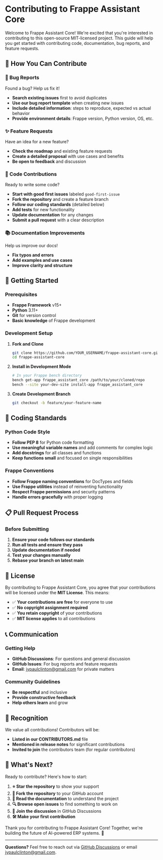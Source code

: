 # Contributing to Frappe Assistant Core

Welcome to Frappe Assistant Core! We're excited that you're interested in contributing to this open-source MIT-licensed project. This guide will help you get started with contributing code, documentation, bug reports, and feature requests.

## 🌟 How You Can Contribute

### 🐛 Bug Reports
Found a bug? Help us fix it!
- **Search existing issues** first to avoid duplicates
- **Use our bug report template** when creating new issues
- **Include detailed information**: steps to reproduce, expected vs actual behavior
- **Provide environment details**: Frappe version, Python version, OS, etc.

### ✨ Feature Requests
Have an idea for a new feature?
- **Check the roadmap** and existing feature requests
- **Create a detailed proposal** with use cases and benefits
- **Be open to feedback** and discussion

### 🔧 Code Contributions
Ready to write some code?
- **Start with good first issues** labeled `good-first-issue`
- **Fork the repository** and create a feature branch
- **Follow our coding standards** (detailed below)
- **Add tests** for new functionality
- **Update documentation** for any changes
- **Submit a pull request** with a clear description

### 📚 Documentation Improvements
Help us improve our docs!
- **Fix typos and errors**
- **Add examples and use cases**
- **Improve clarity and structure**

## 🚀 Getting Started

### Prerequisites
- **Frappe Framework** v15+
- **Python** 3.11+
- **Git** for version control
- **Basic knowledge** of Frappe development

### Development Setup

1. **Fork and Clone**
   ```bash
   git clone https://github.com/YOUR_USERNAME/frappe-assistant-core.git
   cd frappe-assistant-core
   ```

2. **Install in Development Mode**
   ```bash
   # In your Frappe bench directory
   bench get-app frappe_assistant_core /path/to/your/cloned/repo
   bench --site your-dev-site install-app frappe_assistant_core
   ```

3. **Create Development Branch**
   ```bash
   git checkout -b feature/your-feature-name
   ```

## 📝 Coding Standards

### Python Code Style
- **Follow PEP 8** for Python code formatting
- **Use meaningful variable names** and add comments for complex logic
- **Add docstrings** for all classes and functions
- **Keep functions small** and focused on single responsibilities

### Frappe Conventions
- **Follow Frappe naming conventions** for DocTypes and fields
- **Use Frappe utilities** instead of reinventing functionality
- **Respect Frappe permissions** and security patterns
- **Handle errors gracefully** with proper logging

## 📋 Pull Request Process

### Before Submitting
1. **Ensure your code follows our standards**
2. **Run all tests and ensure they pass**
3. **Update documentation if needed**
4. **Test your changes manually**
5. **Rebase your branch on latest main**

## 📄 License

By contributing to Frappe Assistant Core, you agree that your contributions will be licensed under the **MIT License**. This means:

- ✅ **Your contributions are free** for everyone to use
- ✅ **No copyright assignment required**
- ✅ **You retain copyright** of your contributions
- ✅ **MIT license applies** to all contributions

## 📞 Communication

### Getting Help
- **GitHub Discussions**: For questions and general discussion
- **GitHub Issues**: For bug reports and feature requests
- **Email**: [jypaulclinton@gmail.com](mailto:jypaulclinton@gmail.com) for private matters

### Community Guidelines
- **Be respectful** and inclusive
- **Provide constructive feedback**
- **Help others learn** and grow

## 🎉 Recognition

We value all contributions! Contributors will be:
- **Listed in our CONTRIBUTORS.md** file
- **Mentioned in release notes** for significant contributions
- **Invited to join** the contributors team (for regular contributors)

## 🚀 What's Next?

Ready to contribute? Here's how to start:

1. **⭐ Star the repository** to show your support
2. **🍴 Fork the repository** to your GitHub account
3. **📖 Read the documentation** to understand the project
4. **🔍 Browse open issues** to find something to work on
5. **💬 Join the discussion** in GitHub Discussions
6. **🛠️ Make your first contribution**

Thank you for contributing to Frappe Assistant Core! Together, we're building the future of AI-powered ERP systems. 🚀

---

**Questions?** Feel free to reach out via [GitHub Discussions](hhttps://github.com/buildswithpaul/Frappe_Assistant_Core/discussions) or email [jypaulclinton@gmail.com](mailto:jypaulclinton@gmail.com).
